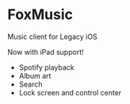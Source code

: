 # FoxMusic
Music client for Legacy iOS

Now with iPad support!

- Spotify playback
- Album art
- Search
- Lock screen and control center